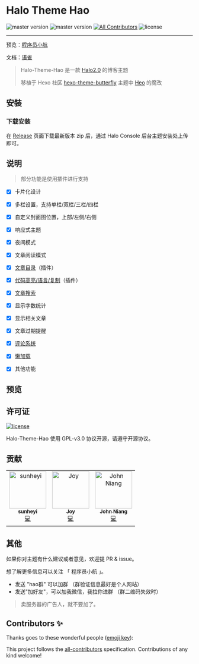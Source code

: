 # Halo Theme Hao
<!-- ALL-CONTRIBUTORS-BADGE:START - Do not remove or modify this section -->
![master version](https://img.shields.io/github/package-json/v/liuzhihang/halo-theme-hao/master?color=%231ab1ad&label=master)
![master version](https://img.shields.io/github/package-json/v/liuzhihang/halo-theme-hao/dev?label=dev)
[![All Contributors](https://img.shields.io/badge/all_contributors-3-orange.svg?style=flat-square)](#contributors-)
![license](https://img.shields.io/github/license/liuzhihang/halo-theme-hao?color=FF5531)
<!-- ALL-CONTRIBUTORS-BADGE:END -->
---

预览：[程序员小航](http://liuzhihang.com/)

文档：[语雀](https://www.yuque.com/liuzhihangs/halo-theme-hao)

> Halo-Theme-Hao 是一款 [Halo2.0](https://github.com/halo-dev/halo) 的博客主题
> 
> 移植于 Hexo 社区 [hexo-theme-butterfly](https://github.com/jerryc127/hexo-theme-butterfly) 主题中 [Heo](https://blog.zhheo.com/) 的魔改

## 安裝

### 下载安装
在 [Release](https://github.com/liuzhihang/halo-theme-hao/releases) 页面下载最新版本 zip 后，通过 Halo Console 后台主题安装处上传即可。

## 说明
> 部分功能是使用插件进行支持

- [x] 卡片化设计
- [x] 多栏设置，支持单栏/双栏/三栏/四栏
- [x] 自定义封面图位置，上部/左侧/右侧
- [x] 响应式主题
- [x] 夜间模式
- [x] 文章阅读模式
- [X] [文章目录](https://github.com/liuzhihang/plugin-tocbot)（插件）
- [X] [代码高亮/语言/复制](https://github.com/liuzhihang/plugin-prismjs)（插件）
- [x] [文章搜索](https://github.com/halo-sigs/plugin-search-widget)
- [x] 显示字数统计
- [x] 显示相关文章
- [x] 文章过期提醒
- [X] [评论系统](https://github.com/halo-sigs/plugin-comment-widget)
- [x] [懒加载](https://github.com/liuzhihang/plugin-lazyload)
- [x] 其他功能


## 预览


## 许可证

[![license](https://img.shields.io/github/license/halo-dev/halo.svg?style=flat-square)](https://github.com/halo-dev/halo/blob/master/LICENSE)

Halo-Theme-Hao 使用 GPL-v3.0 协议开源，请遵守开源协议。

## 贡献

<!-- ALL-CONTRIBUTORS-LIST:START - Do not remove or modify this section -->
<!-- prettier-ignore-start -->
<!-- markdownlint-disable -->
<table>
  <tbody>
    <tr>
      <td align="center"><a href="https://shyblog.world/"><img src="https://avatars.githubusercontent.com/u/50973219?v=4?s=100" width="100px;" alt="sunheyi"/><br /><sub><b>sunheyi</b></sub></a><br /><a href="https://github.com/liuzhihang/halo-theme-hao/commits?author=shy-share" title="Code">💻</a></td>
      <td align="center"><a href="https://github.com/Joydevelop"><img src="https://avatars.githubusercontent.com/u/79132319?v=4?s=100" width="100px;" alt="Joy"/><br /><sub><b>Joy</b></sub></a><br /><a href="https://github.com/liuzhihang/halo-theme-hao/commits?author=Joydevelop" title="Code">💻</a></td>
      <td align="center"><a href="https://johnniang.me"><img src="https://avatars.githubusercontent.com/u/16865714?v=4?s=100" width="100px;" alt="John Niang"/><br /><sub><b>John Niang</b></sub></a><br /><a href="https://github.com/liuzhihang/halo-theme-hao/commits?author=JohnNiang" title="Code">💻</a></td>
    </tr>
  </tbody>
</table>

<!-- markdownlint-restore -->
<!-- prettier-ignore-end -->

<!-- ALL-CONTRIBUTORS-LIST:END -->

## 其他

如果你对主题有什么建议或者意见，欢迎提 PR & issue。

想了解更多信息可以关注 「 程序员小航 」。

- 发送 "hao群" 可以加群 （群验证信息最好是个人网站）
- 发送"加好友"，可以加我微信，我拉你进群 （群二维码失效时）

> 卖服务器的广告人，就不要加了。

## Contributors ✨

Thanks goes to these wonderful people ([emoji key](https://allcontributors.org/docs/en/emoji-key)):

<!-- ALL-CONTRIBUTORS-LIST:START - Do not remove or modify this section -->
<!-- prettier-ignore-start -->
<!-- markdownlint-disable -->
<!-- markdownlint-restore -->
<!-- prettier-ignore-end -->
<!-- ALL-CONTRIBUTORS-LIST:END -->

This project follows the [all-contributors](https://github.com/all-contributors/all-contributors) specification. Contributions of any kind welcome!

